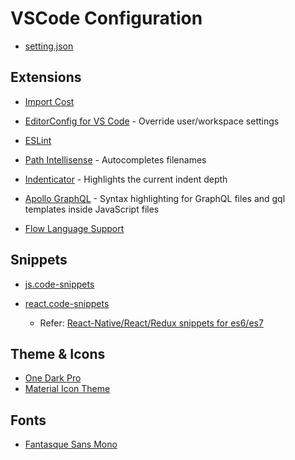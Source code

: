 # VSCode Configuration

- [setting.json](https://github.com/huyb1991/mac-setup/blob/master/vscode/settings.json)

## Extensions

- [Import Cost](https://marketplace.visualstudio.com/items?itemName=wix.vscode-import-cost)

- [EditorConfig for VS Code](https://marketplace.visualstudio.com/items?itemName=EditorConfig.EditorConfig) - Override user/workspace settings

- [ESLint](https://marketplace.visualstudio.com/items?itemName=dbaeumer.vscode-eslint)

- [Path Intellisense](https://marketplace.visualstudio.com/items?itemName=christian-kohler.path-intellisense) - Autocompletes filenames

- [Indenticator](https://marketplace.visualstudio.com/items?itemName=SirTori.indenticator) - Highlights the current indent depth

- [Apollo GraphQL](https://marketplace.visualstudio.com/items?itemName=apollographql.vscode-apollo) - Syntax highlighting for GraphQL files and gql templates inside JavaScript files

- [Flow Language Support](https://marketplace.visualstudio.com/items?itemName=flowtype.flow-for-vscode)

## Snippets

- [js.code-snippets](https://github.com/huyb1991/mac-setup/blob/master/vscode/snippets/js.code-snippets)

- [react.code-snippets](https://github.com/huyb1991/mac-setup/blob/master/vscode/snippets/react.code-snippets)
    - Refer: [React-Native/React/Redux snippets for es6/es7](https://marketplace.visualstudio.com/items?itemName=EQuimper.react-native-react-redux)

## Theme & Icons

- [One Dark Pro](https://marketplace.visualstudio.com/items?itemName=zhuangtongfa.Material-theme)
- [Material Icon Theme](https://marketplace.visualstudio.com/items?itemName=PKief.material-icon-theme)

## Fonts

- [Fantasque Sans Mono](https://github.com/belluzj/fantasque-sans)